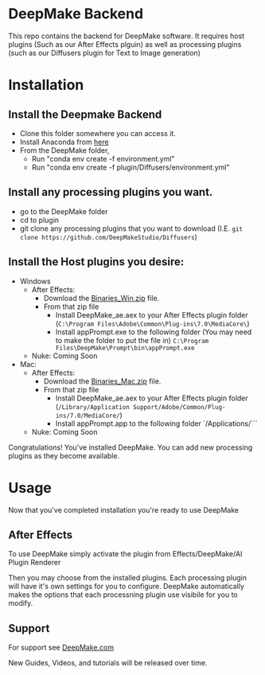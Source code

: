 # DeepMake Backend

This repo contains the backend for DeepMake software.  It requires host plugins (Such as our After Effects plguin) as well as processing plugins (such as our Diffusers plugin for Text to Image generation)

# Installation

## Install the Deepmake Backend
* Clone this folder somewhere you can access it.
* Install Anaconda from [here](https://www.anaconda.com/download)
* From the DeepMake folder, 
    * Run "conda env create -f environment.yml"
    * Run "conda env create -f plugin/Diffusers/environment.yml"
## Install any processing plugins you want.
* go to the DeepMake folder
* cd to plugin
* git clone any processing plugins that you want to download (I.E. `git clone https://github.com/DeepMakeStudio/Diffusers`)
## Install the Host plugins you desire:
* Windows
    * After Effects:
        * Download the [Binaries_Win.zip](https://github.com/DeepMakeStudio/DeepMake/releases/download/0.1.0-alpha/Binaries_Win.zip) file.
        * From that zip file
            * Install DeepMake_ae.aex to your After Effects plugin folder (`C:\Program Files\Adobe\Common\Plug-ins\7.0\MediaCore\`)
            * Install appPrompt.exe to the following folder (You may need to make the folder to put the file in) `C:\Program Files\DeepMake\Prompt\bin\appPrompt.exe`
    * Nuke: Coming Soon
* Mac:
    * After Effects:
        * Download the [Binaries_Mac.zip](https://github.com/DeepMakeStudio/DeepMake/releases/download/0.1.0-alpha/Binaries_Mac.zip) file.
        * From that zip file
            * Install DeepMake_ae.aex to your After Effects plugin folder (`/Library/Application Support/Adobe/Common/Plug-ins/7.0/MediaCore/`)
            * Install appPrompt.app to the following folder `/Applications/```
    * Nuke: Coming Soon

Congratulations!  You've installed DeepMake.  You can add new processing plugins as they become available.

# Usage

Now that you've completed installation you're ready to use DeepMake

## After Effects

To use DeepMake simply activate the plugin from Effects/DeepMake/AI Plugin Renderer

Then you may choose from the installed plugins.  Each processing plugin will have it's own settings for you to configure.  DeepMake automatically makes the options that each processning plugin use visibile for you to modify.

## Support

For support see [DeepMake.com](https://deepmake.com/)

New Guides, Videos, and tutorials will be released over time.